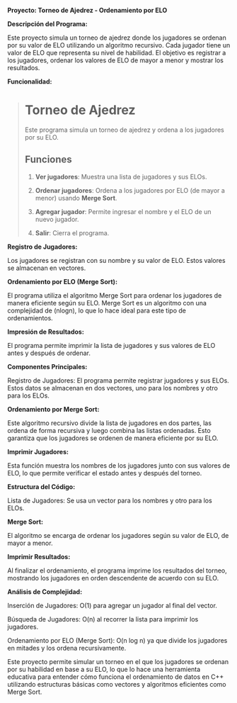 **Proyecto: Torneo de Ajedrez - Ordenamiento por ELO**


**Descripción del Programa:**

Este proyecto simula un torneo de ajedrez donde los jugadores se ordenan por su valor de ELO utilizando un algoritmo recursivo. Cada jugador tiene un valor de ELO que representa su nivel de habilidad. El objetivo es registrar a los jugadores, ordenar los valores de ELO de mayor a menor y mostrar los resultados.


**Funcionalidad:**

># Torneo de Ajedrez
>
>Este programa simula un torneo de ajedrez y ordena a los jugadores por su ELO.
>
>## Funciones
>
>1. **Ver jugadores**: Muestra una lista de jugadores y sus ELOs.
>   
>2. **Ordenar jugadores**: Ordena a los jugadores por ELO (de mayor a menor) usando **Merge Sort**.
>
>3. **Agregar jugador**: Permite ingresar el nombre y el ELO de un nuevo jugador.
>
>4. **Salir**: Cierra el programa.


**Registro de Jugadores:**

Los jugadores se registran con su nombre y su valor de ELO. Estos valores se almacenan en vectores.


**Ordenamiento por ELO (Merge Sort):**


El programa utiliza el algoritmo Merge Sort para ordenar los jugadores de manera eficiente según su ELO. Merge Sort es un algoritmo con una complejidad de (nlogn), lo que lo hace ideal para este tipo de ordenamientos.


**Impresión de Resultados:**

El programa permite imprimir la lista de jugadores y sus valores de ELO antes y después de ordenar.


**Componentes Principales:**


Registro de Jugadores: El programa permite registrar jugadores y sus ELOs. Estos datos se almacenan en dos vectores, uno para los nombres y otro para los ELOs.

**Ordenamiento por Merge Sort:**


Este algoritmo recursivo divide la lista de jugadores en dos partes, las ordena de forma recursiva y luego combina las listas ordenadas. Esto garantiza que los jugadores se ordenen de manera eficiente por su ELO.



**Imprimir Jugadores:**

Esta función muestra los nombres de los jugadores junto con sus valores de ELO, lo que permite verificar el estado antes y después del torneo.


**Estructura del Código:**


Lista de Jugadores: Se usa un vector para los nombres y otro para los ELOs.


**Merge Sort:**

El algoritmo se encarga de ordenar los jugadores según su valor de ELO, de mayor a menor.


**Imprimir Resultados:**


Al finalizar el ordenamiento, el programa imprime los resultados del torneo, mostrando los jugadores en orden descendente de acuerdo con su ELO.

**Análisis de Complejidad:**


Inserción de Jugadores: O(1) para agregar un jugador al final del vector.

Búsqueda de Jugadores: O(n) al recorrer la lista para imprimir los jugadores.

Ordenamiento por ELO (Merge Sort): O(n log n) ya que divide los jugadores en mitades y los ordena recursivamente.

Este proyecto permite simular un torneo en el que los jugadores se ordenan por su habilidad en base a su ELO, lo que lo hace una herramienta educativa para entender cómo funciona el ordenamiento de datos en C++ utilizando estructuras básicas como vectores y algoritmos eficientes como Merge Sort.
